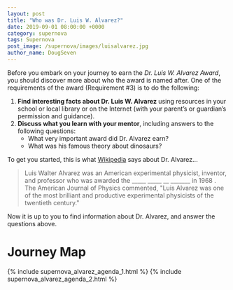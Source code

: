 ```yaml
---
layout: post
title: "Who was Dr. Luis W. Alvarez?"
date: 2019-09-01 08:00:00 +0000
category: supernova
tags: Supernova
post_image: /supernova/images/luisalvarez.jpg
author_name: DougSeven
---
```


<!-- Start Who is Dr. Luis W. Alvarez -->

Before you embark on your journey to earn the *Dr. Luis W. Alvarez Award*, you should discover more about who the award is named after. One of the requirements of the award (Requirement #3) is to do the following:
1. **Find interesting facts about Dr. Luis W. Alvarez** using resources in your school or local library or on the Internet (with your parent’s or guardian’s permission and guidance).
2. **Discuss what you learn with your mentor**, including answers to the following questions:
    * What very important award did Dr. Alvarez earn?
    * What was his famous theory about dinosaurs?
   
To get you started, this is what [Wikipedia](https://en.wikipedia.org/wiki/Luis_Walter_Alvarez) says about Dr. Alvarez...

<blockquote>Luis Walter Alvarez was an American experimental physicist, inventor, and professor who was awarded the _____ _____ __ _______ in 1968 . The American Journal of Physics commented, "Luis Alvarez was one of the most brilliant and productive experimental physicists of the twentieth century."</blockquote>

Now it is up to you to find information about Dr. Alvarez, and answer the questions above.

# Journey Map

{% include supernova_alvarez_agenda_1.html %}
{% include supernova_alvarez_agenda_2.html %}
<!-- End Who is Dr. Luis W. Alvarez -->
